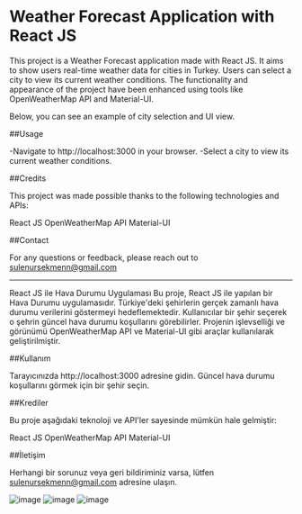 # Weather Forecast Application with React JS

This project is a Weather Forecast application made with React JS. It aims to show users real-time weather data for cities in Turkey. Users can select a city to view its current weather conditions. The functionality and appearance of the project have been enhanced using tools like OpenWeatherMap API and Material-UI.

Below, you can see an example of city selection and UI view.

##Usage

-Navigate to http://localhost:3000 in your browser.
-Select a city to view its current weather conditions.

##Credits

This project was made possible thanks to the following technologies and APIs:

React JS
OpenWeatherMap API
Material-UI

##Contact

For any questions or feedback, please reach out to sulenursekmenn@gmail.com

---

React JS ile Hava Durumu Uygulaması
Bu proje, React JS ile yapılan bir Hava Durumu uygulamasıdır. Türkiye'deki şehirlerin gerçek zamanlı hava durumu verilerini göstermeyi hedeflemektedir. Kullanıcılar bir şehir seçerek o şehrin güncel hava durumu koşullarını görebilirler. Projenin işlevselliği ve görünümü OpenWeatherMap API ve Material-UI gibi araçlar kullanılarak geliştirilmiştir.

##Kullanım

Tarayıcınızda http://localhost:3000 adresine gidin.
Güncel hava durumu koşullarını görmek için bir şehir seçin.

##Krediler

Bu proje aşağıdaki teknoloji ve API'ler sayesinde mümkün hale gelmiştir:

React JS
OpenWeatherMap API
Material-UI


##İletişim

Herhangi bir sorunuz veya geri bildiriminiz varsa, lütfen sulenursekmenn@gmail.com adresine ulaşın.

![image](https://github.com/sulenursekmen/React-WeatherApp/assets/109442063/673148a1-6506-4497-8012-1511d7ef3faf)
![image](https://github.com/sulenursekmen/React-WeatherApp/assets/109442063/22875d8d-693b-40b9-b051-3638bb022d43)
![image](https://github.com/sulenursekmen/React-WeatherApp/assets/109442063/f5d8268d-bc55-4bf3-8a4b-5778df8bfd3f)
